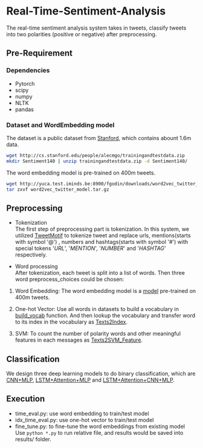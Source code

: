 # Real-Time-Sentiment-Analysis

The real-time sentiment analysis system takes in tweets, classify tweets into two polarities (positive or negative) after preprocessing. 

## Pre-Requirement  
### Dependencies  
* Pytorch
* scipy
* numpy
* NLTK
* pandas 

### Dataset and WordEmbedding model
The dataset is a public dataset from [Stanford](http://help.sentiment140.com/for-students), which contains abount 1.6m data.
```Bash
wget http://cs.stanford.edu/people/alecmgo/trainingandtestdata.zip  
mkdir Sentiment140 | unzip trainingandtestdata.zip -d Sentiment140/
```

The word embedding model is pre-trained on 400m tweets.
```Bash
wget http://yuca.test.iminds.be:8900/fgodin/downloads/word2vec_twitter_model.tar.gz
tar zxvf word2vec_twitter_model.tar.gz
```

## Preprocessing  

* Tokenization  
The first step of preprocessing part is tokenization. In this system, we utilized [TweetMotif](https://github.com/brendano/tweetmotif) to tokenize tweet and replace urls, mentions(starts with symbol '@') , numbers and hashtags(starts with symbol '#') with special tokens '_URL_', '_MENTION_', '_NUMBER_' and '_HASHTAG_' respectively.  

* Word processing  
After tokenization, each tweet is split into a list of words. Then three word preprocess_choices could be chosen:    

1. Word Embedding: The word embedding model is a [model](https://www.fredericgodin.com/software/) pre-trained on 400m tweets.    

2. One-hot Vector: Use all words in datasets to build a vocabulary in [build_vocab](Preprocessing.py) function. And then lookup the vocabulary and transfer word to its index in the vocabulary as [Texts2Index](Preprocessing.py).  

3. SVM: To count the number of polarity words and other meaningful features in each messages as [Texts2SVM_Feature](Preprocessing.py).   


## Classification  

We design three deep learning models to do binary classification, which are [CNN+MLP](models/CNN.py), [LSTM+Attention+MLP](models/LSTM.py) and [LSTM+Attention+CNN+MLP](models/LSTM_CNN.py).  



## Execution  
* time_eval.py: use word embedding to train/test model  
* idx_time_eval.py: use one-hot vector to train/test model  
* fine_tune.py: to fine-tune the word embeddings from existing model  
Use `python *.py` to run relative file, and results would be saved into results/ folder.
